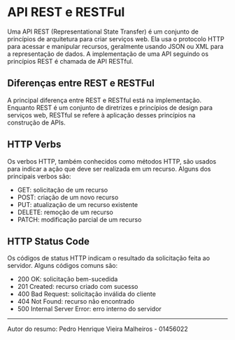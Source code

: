 # API REST e RESTFul

Uma API REST (Representational State Transfer) é um conjunto de princípios de arquitetura para criar serviços web. Ela usa o protocolo HTTP para acessar e manipular recursos, geralmente usando JSON ou XML para a representação de dados. A implementação de uma API seguindo os princípios REST é chamada de API RESTful.

## Diferenças entre REST e RESTFul

A principal diferença entre REST e RESTful está na implementação. Enquanto REST é um conjunto de diretrizes e princípios de design para serviços web, RESTful se refere à aplicação desses princípios na construção de APIs.

## HTTP Verbs

Os verbos HTTP, também conhecidos como métodos HTTP, são usados para indicar a ação que deve ser realizada em um recurso. Alguns dos principais verbos são:
- GET: solicitação de um recurso
- POST: criação de um novo recurso
- PUT: atualização de um recurso existente
- DELETE: remoção de um recurso
- PATCH: modificação parcial de um recurso

## HTTP Status Code

Os códigos de status HTTP indicam o resultado da solicitação feita ao servidor. Alguns códigos comuns são:
- 200 OK: solicitação bem-sucedida
- 201 Created: recurso criado com sucesso
- 400 Bad Request: solicitação inválida do cliente
- 404 Not Found: recurso não encontrado
- 500 Internal Server Error: erro interno do servidor

---

Autor do resumo: Pedro Henrique Vieira Malheiros - 01456022
